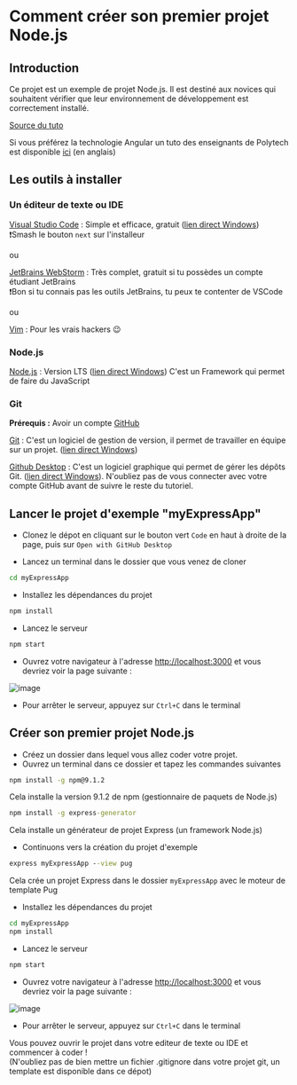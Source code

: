 # Comment créer son premier projet Node.js

## Introduction

Ce projet est un exemple de projet Node.js. Il est destiné aux novices qui souhaitent vérifier que leur environnement de développement est correctement installé.

[Source du tuto](https://code.visualstudio.com/docs/nodejs/nodejs-tutorial#_an-express-application)

Si vous préférez la technologie Angular un tuto des enseignants de Polytech est disponible [ici](https://github.com/pns-si3-projects/starter-quiz-two) (en anglais)

## Les outils à installer

### Un éditeur de texte ou IDE

[Visual Studio Code](https://code.visualstudio.com/) : Simple et efficace, gratuit ([lien direct Windows](https://az764295.vo.msecnd.net/stable/6261075646f055b99068d3688932416f2346dd3b/VSCodeUserSetup-x64-1.73.1.exe))  
❗Smash le bouton `next` sur l'installeur

ou

[JetBrains WebStorm](https://www.jetbrains.com/fr-fr/webstorm/) : Très complet, gratuit si tu possèdes un compte étudiant JetBrains  
❗Bon si tu connais pas les outils JetBrains, tu peux te contenter de VSCode

ou

[Vim](https://www.youtube.com/watch?v=dQw4w9WgXcQ) : Pour les vrais hackers 😉

### Node.js

[Node.js](https://nodejs.org/fr/) : Version LTS ([lien direct Windows](https://nodejs.org/dist/v18.12.1/node-v18.12.1-x64.msi)) C'est un Framework qui permet de faire du JavaScript

### Git

**Prérequis :** Avoir un compte [GitHub](www.github.com)

[Git](https://git-scm.com/) : C'est un logiciel de gestion de version, il permet de travailler en équipe sur un projet. ([lien direct Windows](https://objects.githubusercontent.com/github-production-release-asset-2e65be/23216272/feedcd26-ed37-474b-9c28-bbe47ae4fb35?X-Amz-Algorithm=AWS4-HMAC-SHA256&X-Amz-Credential=AKIAIWNJYAX4CSVEH53A%2F20221127%2Fus-east-1%2Fs3%2Faws4_request&X-Amz-Date=20221127T142838Z&X-Amz-Expires=300&X-Amz-Signature=96b9684cb64a9b5777ce1e2560af67da7cd06d095dd52a728753fc3bc36342ba&X-Amz-SignedHeaders=host&actor_id=0&key_id=0&repo_id=23216272&response-content-disposition=attachment%3B%20filename%3DGit-2.38.1-64-bit.exe&response-content-type=application%2Foctet-stream))

[Github Desktop](https://desktop.github.com/) : C'est un logiciel graphique qui permet de gérer les dépôts Git. ([lien direct Windows](https://desktop.githubusercontent.com/github-desktop/releases/3.1.2-7cd66717/GitHubDesktopSetup-x64.exe)). N'oubliez pas de vous connecter avec votre compte GitHub avant de suivre le reste du tutoriel.

## Lancer le projet d'exemple "myExpressApp"

- Clonez le dépot en cliquant sur le bouton vert `Code` en haut à droite de la page, puis sur `Open with GitHub Desktop`

- Lancez un terminal dans le dossier que vous venez de cloner

```cmd
cd myExpressApp
```

- Installez les dépendances du projet

```cmd
npm install
```

- Lancez le serveur

```cmd
npm start
```

- Ouvrez votre navigateur à l'adresse [http://localhost:3000](http://localhost:3000) et vous devriez voir la page suivante :

![image](https://user-images.githubusercontent.com/70631622/204142156-f44b4873-05c5-457f-a983-ac632c8dfc12.png)

- Pour arrêter le serveur, appuyez sur `Ctrl+C` dans le terminal

## Créer son premier projet Node.js

- Créez un dossier dans lequel vous allez coder votre projet.
- Ouvrez un terminal dans ce dossier et tapez les commandes suivantes

```cmd
npm install -g npm@9.1.2
```

Cela installe la version 9.1.2 de npm (gestionnaire de paquets de Node.js)

```cmd
npm install -g express-generator
```

Cela installe un générateur de projet Express (un framework Node.js)

- Continuons vers la création du projet d'exemple

```cmd
express myExpressApp --view pug
```

Cela crée un projet Express dans le dossier `myExpressApp` avec le moteur de template Pug

- Installez les dépendances du projet

```cmd
cd myExpressApp
npm install
```

- Lancez le serveur

```cmd
npm start
```

- Ouvrez votre navigateur à l'adresse [http://localhost:3000](http://localhost:3000) et vous devriez voir la page suivante :

![image](https://user-images.githubusercontent.com/70631622/204142156-f44b4873-05c5-457f-a983-ac632c8dfc12.png)

- Pour arrêter le serveur, appuyez sur `Ctrl+C` dans le terminal

Vous pouvez ouvrir le projet dans votre editeur de texte ou IDE et commencer à coder !  
(N'oubliez pas de bien mettre un fichier .gitignore dans votre projet git, un template est disponible dans ce dépot)

